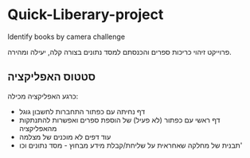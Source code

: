 # Quick-Liberary-project
Identify books by camera challenge

 פרוייקט זיהוי כריכות ספרים והכנסתם למסד נתונים בצורה קלה, יעילה ומהירה.

## סטטוס האפליקציה

כרגע האפליקציה מכילה:
- דף נחיתה עם כפתור התחברות לחשבון גוגל
- דף ראשי עם כפתור (לא פעיל) של הוספת ספרים ואפשרות להתנתקות מהאפליקציה
- עוד דפים לא מוכנים של מצלמה 
- תבנית של מחלקה שאחראית על שליחת/קבלת מידע מבחוץ - מסד נתונים וכו'
